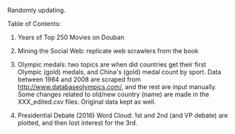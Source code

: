 Randomly updating.

Table of Contents:

1. Years of Top 250 Movies on Douban

2. Mining the Social Web: replicate web scrawlers from the book

3. Olympic medals: two topics are when did countries get their first Olympic (gold) medals, and China's (gold) medal count by sport.
    Data between 1984 and 2008 are scraped from http://www.databaseolympics.com/, and the rest are input manually. Some changes related to old/new country (name) are made in the XXX_edited.csv files. Original data kept as well.
    
4. Presidential Debate (2016) Word Cloud: 1st and 2nd (and VP debate) are plotted, and then lost interest for the 3rd.


